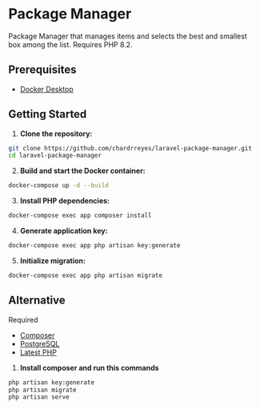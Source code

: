 # Package Manager

Package Manager that manages items and selects the best and smallest box among the list. Requires PHP 8.2.

## Prerequisites

- [Docker Desktop](https://www.docker.com/products/docker-desktop)

## Getting Started

1. **Clone the repository:**
```bash
git clone https://github.com/chardrreyes/laravel-package-manager.git
cd laravel-package-manager
```

2. **Build and start the Docker container:**
```bash
docker-compose up -d --build
```

3. **Install PHP dependencies:**
```bash
docker-compose exec app composer install
```

4. **Generate application key:**
```bash
docker-compose exec app php artisan key:generate
```
    
5. **Initialize migration:**
```bash
docker-compose exec app php artisan migrate
```

## Alternative
Required
- [Composer](https://getcomposer.org/download/)
- [PostgreSQL](https://www.postgresql.org/download/windows/)
- [Latest PHP](https://www.php.net/)

1. **Install composer and run this commands**
```bash
php artisan key:generate
php artisan migrate
php artisan serve
```
